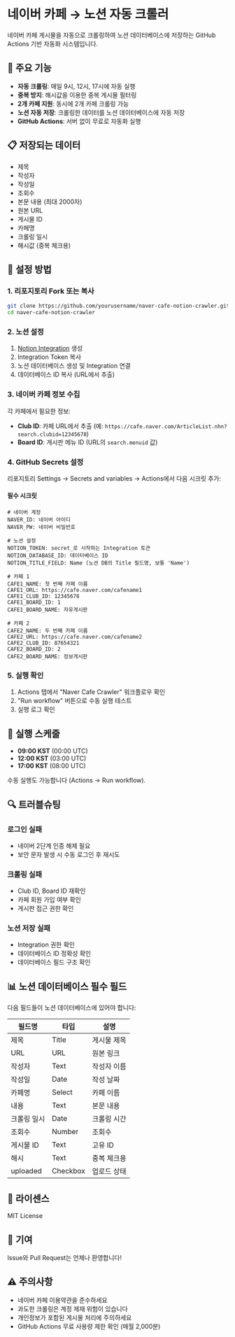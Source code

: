# 네이버 카페 → 노션 자동 크롤러

네이버 카페 게시물을 자동으로 크롤링하여 노션 데이터베이스에 저장하는 GitHub Actions 기반 자동화 시스템입니다.

## 🚀 주요 기능

- **자동 크롤링**: 매일 9시, 12시, 17시에 자동 실행
- **중복 방지**: 해시값을 이용한 중복 게시물 필터링
- **2개 카페 지원**: 동시에 2개 카페 크롤링 가능
- **노션 자동 저장**: 크롤링한 데이터를 노션 데이터베이스에 자동 저장
- **GitHub Actions**: 서버 없이 무료로 자동화 실행

## 📋 저장되는 데이터

- 제목
- 작성자
- 작성일
- 조회수
- 본문 내용 (최대 2000자)
- 원본 URL
- 게시물 ID
- 카페명
- 크롤링 일시
- 해시값 (중복 체크용)

## 🔧 설정 방법

### 1. 리포지토리 Fork 또는 복사

```bash
git clone https://github.com/yourusername/naver-cafe-notion-crawler.git
cd naver-cafe-notion-crawler
```

### 2. 노션 설정

1. [Notion Integration](https://www.notion.so/my-integrations) 생성
2. Integration Token 복사
3. 노션 데이터베이스 생성 및 Integration 연결
4. 데이터베이스 ID 복사 (URL에서 추출)

### 3. 네이버 카페 정보 수집

각 카페에서 필요한 정보:
- **Club ID**: 카페 URL에서 추출 (예: `https://cafe.naver.com/ArticleList.nhn?search.clubid=12345678`)
- **Board ID**: 게시판 메뉴 ID (URL의 `search.menuid` 값)

### 4. GitHub Secrets 설정

리포지토리 Settings → Secrets and variables → Actions에서 다음 시크릿 추가:

#### 필수 시크릿
```
# 네이버 계정
NAVER_ID: 네이버 아이디
NAVER_PW: 네이버 비밀번호

# 노션 설정
NOTION_TOKEN: secret_로 시작하는 Integration 토큰
NOTION_DATABASE_ID: 데이터베이스 ID
NOTION_TITLE_FIELD: Name (노션 DB의 Title 필드명, 보통 'Name')

# 카페 1
CAFE1_NAME: 첫 번째 카페 이름
CAFE1_URL: https://cafe.naver.com/cafename1
CAFE1_CLUB_ID: 12345678
CAFE1_BOARD_ID: 1
CAFE1_BOARD_NAME: 자유게시판

# 카페 2
CAFE2_NAME: 두 번째 카페 이름
CAFE2_URL: https://cafe.naver.com/cafename2
CAFE2_CLUB_ID: 87654321
CAFE2_BOARD_ID: 2
CAFE2_BOARD_NAME: 정보게시판
```

### 5. 실행 확인

1. Actions 탭에서 "Naver Cafe Crawler" 워크플로우 확인
2. "Run workflow" 버튼으로 수동 실행 테스트
3. 실행 로그 확인

## 📅 실행 스케줄

- **09:00 KST** (00:00 UTC)
- **12:00 KST** (03:00 UTC)
- **17:00 KST** (08:00 UTC)

수동 실행도 가능합니다 (Actions → Run workflow).

## 🔍 트러블슈팅

### 로그인 실패
- 네이버 2단계 인증 해제 필요
- 보안 문자 발생 시 수동 로그인 후 재시도

### 크롤링 실패
- Club ID, Board ID 재확인
- 카페 회원 가입 여부 확인
- 게시판 접근 권한 확인

### 노션 저장 실패
- Integration 권한 확인
- 데이터베이스 ID 정확성 확인
- 데이터베이스 필드 구조 확인

## 📊 노션 데이터베이스 필수 필드

다음 필드들이 노션 데이터베이스에 있어야 합니다:

| 필드명 | 타입 | 설명 |
|--------|------|------|
| 제목 | Title | 게시물 제목 |
| URL | URL | 원본 링크 |
| 작성자 | Text | 작성자 이름 |
| 작성일 | Date | 작성 날짜 |
| 카페명 | Select | 카페 이름 |
| 내용 | Text | 본문 내용 |
| 크롤링 일시 | Date | 크롤링 시간 |
| 조회수 | Number | 조회수 |
| 게시물 ID | Text | 고유 ID |
| 해시 | Text | 중복 체크용 |
| uploaded | Checkbox | 업로드 상태 |

## 📝 라이센스

MIT License

## 🤝 기여

Issue와 Pull Request는 언제나 환영합니다!

## ⚠️ 주의사항

- 네이버 카페 이용약관을 준수하세요
- 과도한 크롤링은 계정 제재 위험이 있습니다
- 개인정보가 포함된 게시물 처리에 주의하세요
- GitHub Actions 무료 사용량 제한 확인 (매월 2,000분)